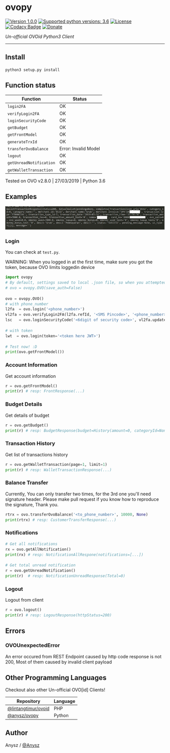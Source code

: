 # ovopy
[![Version 1.0.0](https://img.shields.io/badge/stable-1.0.0-brightgreen.svg "Version 1.0.0")](https://github.com/anysz/ovopy)
[![Supported python versions: 3.6](https://img.shields.io/badge/python-3.6-green.svg "Supported python versions: 3.6")](https://www.python.org/download/releases/3.6/)
[![License](https://img.shields.io/github/license/anysz/ovopy.svg)](https://github.com/anysz/ovopy/blob/master/LICENSE)
[![Codacy Badge](https://api.codacy.com/project/badge/Grade/e8dfd96812194ac393d40ec5ef478a54)](https://www.codacy.com/app/anysz/ovopy?utm_source=github.com&amp;utm_medium=referral&amp;utm_content=anysz/ovopy&amp;utm_campaign=Badge_Grade)
[![Donate](https://img.shields.io/badge/donate-patreon-orange.svg)](https://www.patreon.com/anysz)

*Un-official OVOid Python3 Client*

---
## Install
`python3 setup.py install`

## Function status
| Function                	| Status               	|
|-------------------------	|----------------------	|
| `login2FA`              	| OK                   	|
| `verifyLogin2FA`        	| OK                   	|
| `loginSecurityCode`     	| OK                   	|
| `getBudget`             	| OK                   	|
| `getFrontModel`         	| OK                   	|
| `generateTrxId`         	| OK                   	|
| `transferOvoBalance`    	| Error: Invalid Model 	|
| `logout`                	| OK                   	|
| `getUnreadNotification` 	| OK                   	|
| `getWalletTransaction`  	| OK                   	|

Tested on OVO v2.8.0 | 27/03/2019 | Python 3.6

## Examples

![](fig1.jpg)

### Login
You can check at `test.py`.  

WARNING: When you logged in at the first time, make sure you got the token, because OVO limits loggedin device 
```python
import ovopy
# By default, settings saved to local .json file, so when you attempted to login with phone number (again) it'll use token that saved on local .json file resolved by phone number. You can disable this feature by adding `save_auth=False` at OVO class argument.
# ovo = ovopy.OVO(save_auth=False)

ovo = ovopy.OVO()
# with phone_number
l2fa  = ovo.login('<phone_number>')
vl2fa = ovo.verifyLogin2FA(l2fa.refId, '<SMS Pincode>', '<phone_number>')
lsc   = ovo.loginSecurityCode('<6digit of security code>', vl2fa.updateAccessToken)

# with token
lwt  = ovo.login(token='<token here JWT>')

# Test now! :D
print(ovo.getFrontModel())
```

### Account Information
Get account information
```python
r = ovo.getFrontModel()
print(r) # resp: FrontResponse(...)
```

### Budget Details
Get details of budget
```python
r = ovo.getBudget()
print(r) # resp: BudgetResponse(budget=History(amount=0, categoryId=None, spending=0), totalSpending=0, cycleDate=1, summary=[...])
```

### Transaction History
Get list of transactions history
```python
r = ovo.getWalletTransaction(page=1, limit=1)
print(r) # resp: WalletTransactionResponse(...)
```

### Balance Transfer
Currently, You can only transfer two times, for the 3rd one you'll need signature header. Please make pull request if you know how to reproduce the signature, Thank you.
```python
rtrx = ovo.transferOvoBalance('<to_phone_number>', 10000, None)
print(rtrx) # resp: CustomerTransferResponse(...)
```

### Notifications
```python
# Get all notifications
rx = ovo.getAllNotification()
print(rx) # resp: NotificationAllRespone(notifications=[...])

# Get total unread notification
r = ovo.getUnreadNotification()
print(r)  # resp: NotificationUnreadResponse(Total=0)
```

### Logout
Logout from client
```python
r = ovo.logout()
print(r) # resp: LogoutResponse(httpStatus=200)
```

## Errors
### OVOUnexpectedError
An error occured from REST Endpoint caused by http code response is not 200, Most of them caused by invalid client payload

## Other Programming Languages
Checkout also other Un-official OVO\[id] Clients!

| Repository                                                   	| Language 	|
|--------------------------------------------------------------	|----------	|
| [@lintangtimur/ovoid](https://github.com/lintangtimur/ovoid) 	| PHP      	|
| [@anysz/ovopy](https://github.com/anysz/ovopy)               	| Python   	|

## Author
Anysz / [@Anysz](https://github.com/anysz)